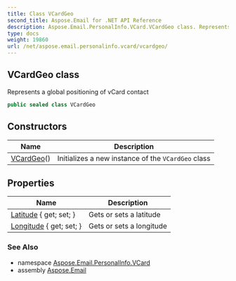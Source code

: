 ```yaml
---
title: Class VCardGeo
second_title: Aspose.Email for .NET API Reference
description: Aspose.Email.PersonalInfo.VCard.VCardGeo class. Represents a global positioning of vCard contact
type: docs
weight: 19860
url: /net/aspose.email.personalinfo.vcard/vcardgeo/
---
```

## VCardGeo class

Represents a global positioning of vCard contact

```csharp
public sealed class VCardGeo
```

## Constructors

| Name | Description |
| --- | --- |
| [VCardGeo](vcardgeo/)() | Initializes a new instance of the `VCardGeo` class |

## Properties

| Name | Description |
| --- | --- |
| [Latitude](../../aspose.email.personalinfo.vcard/vcardgeo/latitude/) { get; set; } | Gets or sets a latitude |
| [Longitude](../../aspose.email.personalinfo.vcard/vcardgeo/longitude/) { get; set; } | Gets or sets a longitude |

### See Also

* namespace [Aspose.Email.PersonalInfo.VCard](../../aspose.email.personalinfo.vcard/)
* assembly [Aspose.Email](../../)



